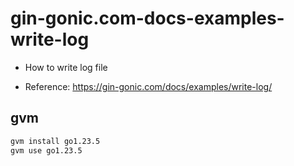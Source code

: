 # gin-gonic.com-docs-examples-write-log

- How to write log file

- Reference: https://gin-gonic.com/docs/examples/write-log/

## gvm

```sh
gvm install go1.23.5
gvm use go1.23.5
```
